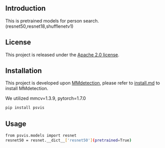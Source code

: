 
## Introduction

This is pretrained models for person search. (resnet50,resnet18,shufflenetv1)

## License

This project is released under the [Apache 2.0 license](LICENSE).


## Installation

This project is developed upon [MMdetection](https://github.com/open-mmlab/mmdetection), please refer to [install.md](docs/install.md) to install MMdetection.

We utilized mmcv=1.3.9, pytorch=1.7.0

   ```bash
   pip install psvis
   ```

## Usage

   ```bash
   from psvis.models import resnet
   resnet50 = resnet.__dict__['resnet50'](pretrained=True)
   ```


[comment]: <> (## Citation)

[comment]: <> (If you use this toolbox or benchmark in your research, please cite this project.)

[comment]: <> (```)

[comment]: <> (@inproceedings{yan2021alignps,)

[comment]: <> (  title={Anchor-Free Person Search},)

[comment]: <> (  author={Yichao Yan, Jinpeng Li, Jie Qin, Song Bai, Shengcai Liao, Li Liu, Fan Zhu, Ling Shao},)

[comment]: <> (  booktitle={CVPR},)

[comment]: <> (  year={2021})

[comment]: <> (})

[comment]: <> (```)

